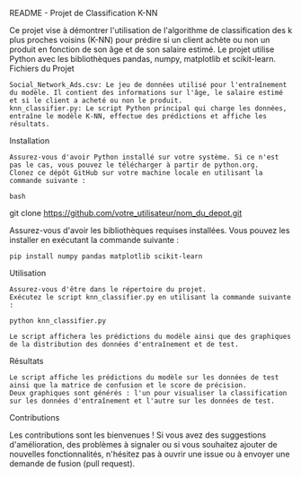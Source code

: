 README - Projet de Classification K-NN

Ce projet vise à démontrer l'utilisation de l'algorithme de classification des k plus proches voisins (K-NN) pour prédire si un client achète ou non un produit en fonction de son âge et de son salaire estimé. Le projet utilise Python avec les bibliothèques pandas, numpy, matplotlib et scikit-learn.
Fichiers du Projet

    Social_Network_Ads.csv: Le jeu de données utilisé pour l'entraînement du modèle. Il contient des informations sur l'âge, le salaire estimé et si le client a acheté ou non le produit.
    knn_classifier.py: Le script Python principal qui charge les données, entraîne le modèle K-NN, effectue des prédictions et affiche les résultats.

Installation

    Assurez-vous d'avoir Python installé sur votre système. Si ce n'est pas le cas, vous pouvez le télécharger à partir de python.org.
    Clonez ce dépôt GitHub sur votre machine locale en utilisant la commande suivante :

    bash

git clone https://github.com/votre_utilisateur/nom_du_depot.git

Assurez-vous d'avoir les bibliothèques requises installées. Vous pouvez les installer en exécutant la commande suivante :

    pip install numpy pandas matplotlib scikit-learn

Utilisation

    Assurez-vous d'être dans le répertoire du projet.
    Exécutez le script knn_classifier.py en utilisant la commande suivante :

    python knn_classifier.py

    Le script affichera les prédictions du modèle ainsi que des graphiques de la distribution des données d'entraînement et de test.

Résultats

    Le script affiche les prédictions du modèle sur les données de test ainsi que la matrice de confusion et le score de précision.
    Deux graphiques sont générés : l'un pour visualiser la classification sur les données d'entraînement et l'autre sur les données de test.

Contributions

Les contributions sont les bienvenues ! Si vous avez des suggestions d'amélioration, des problèmes à signaler ou si vous souhaitez ajouter de nouvelles fonctionnalités, n'hésitez pas à ouvrir une issue ou à envoyer une demande de fusion (pull request).
